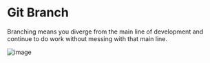 # Git Branch 
Branching means you diverge from the main line of development and continue to do work without messing with that main line.

 ![image](https://user-images.githubusercontent.com/84008107/118839624-45522e00-b8e4-11eb-96bf-9a7f1c5bd17e.png)
